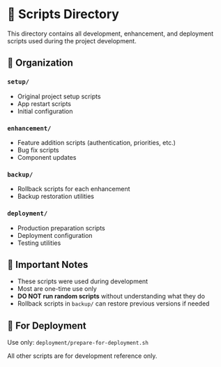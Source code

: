 # 📜 Scripts Directory

This directory contains all development, enhancement, and deployment scripts used during the project development.

## 📂 Organization

### `setup/`
- Original project setup scripts
- App restart scripts
- Initial configuration

### `enhancement/`
- Feature addition scripts (authentication, priorities, etc.)
- Bug fix scripts
- Component updates

### `backup/`
- Rollback scripts for each enhancement
- Backup restoration utilities

### `deployment/`
- Production preparation scripts
- Deployment configuration
- Testing utilities

## 🚨 Important Notes

- These scripts were used during development
- Most are one-time use only
- **DO NOT run random scripts** without understanding what they do
- Rollback scripts in `backup/` can restore previous versions if needed

## 🎯 For Deployment

Use only: `deployment/prepare-for-deployment.sh`

All other scripts are for development reference only.
